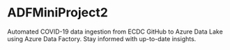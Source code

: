# ADFMiniProject2
Automated COVID-19 data ingestion from ECDC GitHub to Azure Data Lake using Azure Data Factory. Stay informed with up-to-date insights.
